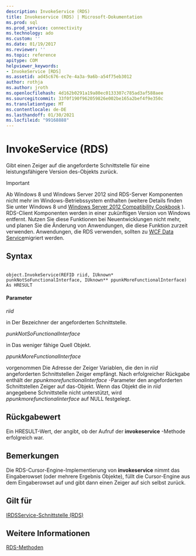 ```yaml
---
description: InvokeService (RDS)
title: Invokeservice (RDS) | Microsoft-Dokumentation
ms.prod: sql
ms.prod_service: connectivity
ms.technology: ado
ms.custom: ''
ms.date: 01/19/2017
ms.reviewer: ''
ms.topic: reference
apitype: COM
helpviewer_keywords:
- InvokeService [RDS]
ms.assetid: ad45c676-ec7e-4a3a-9a6b-a54f75eb3012
author: rothja
ms.author: jroth
ms.openlocfilehash: 4d162b0291a19a80ec0133307c785ad3af588aee
ms.sourcegitcommit: 33f0f190f962059826e002be165a2bef4f9e350c
ms.translationtype: MT
ms.contentlocale: de-DE
ms.lasthandoff: 01/30/2021
ms.locfileid: "99168888"
---
```

# <a name="invokeservice-rds"></a>InvokeService (RDS)
Gibt einen Zeiger auf die angeforderte Schnittstelle für eine leistungsfähigere Version des-Objekts zurück.  
  
> [!IMPORTANT]
>  Ab Windows 8 und Windows Server 2012 sind RDS-Server Komponenten nicht mehr im Windows-Betriebssystem enthalten (weitere Details finden Sie unter Windows 8 und [Windows Server 2012 Compatibility Cookbook](https://www.microsoft.com/download/details.aspx?id=27416) ). RDS-Client Komponenten werden in einer zukünftigen Version von Windows entfernt. Nutzen Sie diese Funktionen bei Neuentwicklungen nicht mehr, und planen Sie die Änderung von Anwendungen, die diese Funktion zurzeit verwenden. Anwendungen, die RDS verwenden, sollten zu  [WCF Data Service](/dotnet/framework/wcf/)migriert werden.  
  
## <a name="syntax"></a>Syntax  
  
```  
  
object.InvokeService(REFID riid, IUknown* punkNotSoFunctionalInterface, IUknown** ppunkMoreFunctionalInterface) As HRESULT  
```  
  
#### <a name="parameters"></a>Parameter  
 *riid*  
  
 in Der Bezeichner der angeforderten Schnittstelle.  
  
 *punkNotSoFunctionalInterface*  
  
 in Das weniger fähige Quell Objekt.  
  
 *ppunkMoreFunctionalInterface*  
  
 vorgenommen Die Adresse der Zeiger Variablen, die den in *riid* angeforderten Schnittstellen Zeiger empfängt. Nach erfolgreicher Rückgabe enthält der *ppunkmorefunctionalinterface* -Parameter den angeforderten Schnittstellen Zeiger auf das-Objekt. Wenn das Objekt die in *riid* angegebene Schnittstelle nicht unterstützt, wird *ppunkmorefunctionalinterface* auf NULL festgelegt.  
  
## <a name="return-value"></a>Rückgabewert  
 Ein HRESULT-Wert, der angibt, ob der Aufruf der **invokeservice** -Methode erfolgreich war.  
  
## <a name="remarks"></a>Bemerkungen  
 Die RDS-Cursor-Engine-Implementierung von **invokeservice** nimmt das Eingaberowset (oder mehrere Ergebnis Objekte), füllt die Cursor-Engine aus dem Eingaberowset auf und gibt dann einen Zeiger auf sich selbst zurück.  
  
## <a name="applies-to"></a>Gilt für  
 [IRDSService-Schnittstelle (RDS)](./irdsservice-interface-rds.md)  
  
## <a name="see-also"></a>Weitere Informationen  
 [RDS-Methoden](./rds-methods.md)
